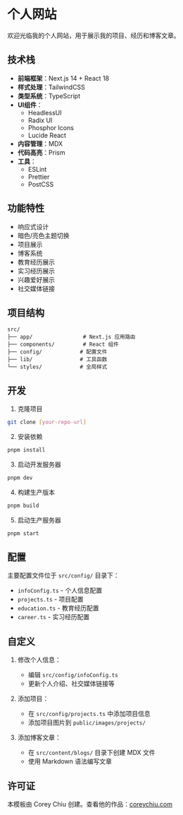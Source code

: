 # 个人网站

欢迎光临我的个人网站，用于展示我的项目、经历和博客文章。

## 技术栈

- **前端框架**：Next.js 14 + React 18
- **样式处理**：TailwindCSS
- **类型系统**：TypeScript
- **UI组件**：
  - HeadlessUI
  - Radix UI
  - Phosphor Icons
  - Lucide React
- **内容管理**：MDX
- **代码高亮**：Prism
- **工具**：
  - ESLint
  - Prettier
  - PostCSS

## 功能特性

- 响应式设计
- 暗色/亮色主题切换
- 项目展示
- 博客系统
- 教育经历展示
- 实习经历展示
- 兴趣爱好展示
- 社交媒体链接

## 项目结构

```
src/
├── app/                # Next.js 应用路由
├── components/         # React 组件
├── config/            # 配置文件
├── lib/               # 工具函数
└── styles/            # 全局样式
```

## 开发

1. 克隆项目

```bash
git clone [your-repo-url]
```

2. 安装依赖

```bash
pnpm install
```

3. 启动开发服务器

```bash
pnpm dev
```

4. 构建生产版本

```bash
pnpm build
```

5. 启动生产服务器

```bash
pnpm start
```

## 配置

主要配置文件位于 `src/config/` 目录下：

- `infoConfig.ts` - 个人信息配置
- `projects.ts` - 项目配置
- `education.ts` - 教育经历配置
- `career.ts` - 实习经历配置

## 自定义

1. 修改个人信息：

   - 编辑 `src/config/infoConfig.ts`
   - 更新个人介绍、社交媒体链接等

2. 添加项目：

   - 在 `src/config/projects.ts` 中添加项目信息
   - 添加项目图片到 `public/images/projects/`

3. 添加博客文章：
   - 在 `src/content/blogs/` 目录下创建 MDX 文件
   - 使用 Markdown 语法编写文章

## 许可证

本模板由 Corey Chiu 创建。查看他的作品：[coreychiu.com](https://coreychiu.com)
